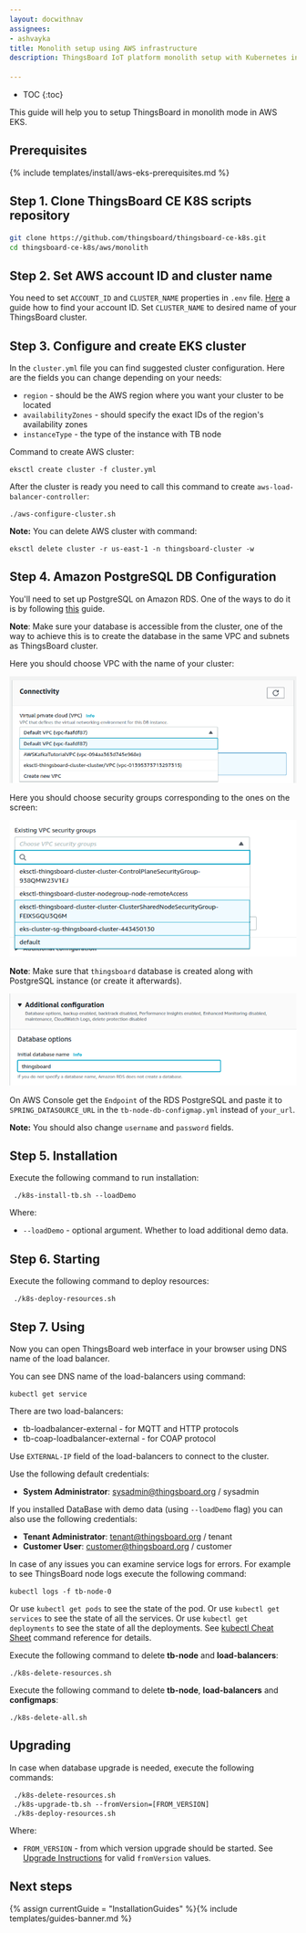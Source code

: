 ```yaml
---
layout: docwithnav
assignees:
- ashvayka
title: Monolith setup using AWS infrastructure
description: ThingsBoard IoT platform monolith setup with Kubernetes in AWS EKS

---
```


* TOC
{:toc}

This guide will help you to setup ThingsBoard in monolith mode in AWS EKS. 

## Prerequisites

{% include templates/install/aws-eks-prerequisites.md %}

## Step 1. Clone ThingsBoard CE K8S scripts repository

```bash
git clone https://github.com/thingsboard/thingsboard-ce-k8s.git
cd thingsboard-ce-k8s/aws/monolith
```

## Step 2. Set AWS account ID and cluster name 

You need to set `ACCOUNT_ID` and `CLUSTER_NAME` properties in `.env` file.
[Here](https://docs.aws.amazon.com/IAM/latest/UserGuide/console_account-alias.html#FindingYourAWSId) a guide how to find your account ID.
Set `CLUSTER_NAME` to desired name of your ThingsBoard cluster.


## Step 3. Configure and create EKS cluster

In the `cluster.yml` file you can find suggested cluster configuration. 
Here are the fields you can change depending on your needs:
- `region` - should be the AWS region where you want your cluster to be located
- `availabilityZones` - should specify the exact IDs of the region's availability zones
- `instanceType` - the type of the instance with TB node

Command to create AWS cluster:
```
eksctl create cluster -f cluster.yml
```

After the cluster is ready you need to call this command to create `aws-load-balancer-controller`:
```
./aws-configure-cluster.sh
```

**Note:** You can delete AWS cluster with command:
```
eksctl delete cluster -r us-east-1 -n thingsboard-cluster -w
```

## Step 4. Amazon PostgreSQL DB Configuration

You'll need to set up PostgreSQL on Amazon RDS. 
One of the ways to do it is by following [this](https://docs.aws.amazon.com/AmazonRDS/latest/UserGuide/CHAP_SettingUp.html) guide.

**Note**: Make sure your database is accessible from the cluster, one of the way to achieve this is to create 
the database in the same VPC and subnets as ThingsBoard cluster.

Here you should choose VPC with the name of your cluster:

![image](/images/install/cloud/aws-rds-connectivity-vpc.png)

Here you should choose security groups corresponding to the ones on the screen:

![image](/images/install/cloud/aws-rds-connectivity-security-group.png)

**Note**: Make sure that `thingsboard` database is created along with PostgreSQL instance (or create it afterwards).

![image](/images/install/cloud/aws-rds-default-database.png)

On AWS Console get the `Endpoint` of the RDS PostgreSQL and paste it to `SPRING_DATASOURCE_URL` in the `tb-node-db-configmap.yml` instead of `your_url`.

**Note:** You should also change `username` and `password` fields.

## Step 5. Installation

Execute the following command to run installation:
```
 ./k8s-install-tb.sh --loadDemo
```

Where:

- `--loadDemo` - optional argument. Whether to load additional demo data.

## Step 6. Starting

Execute the following command to deploy resources:

```
 ./k8s-deploy-resources.sh
```

## Step 7. Using

Now you can open ThingsBoard web interface in your browser using DNS name of the load balancer.

You can see DNS name of the load-balancers using command:

```
kubectl get service
```

There are two load-balancers:
- tb-loadbalancer-external - for MQTT and HTTP protocols
- tb-coap-loadbalancer-external - for COAP protocol

Use `EXTERNAL-IP` field of the load-balancers to connect to the cluster.

Use the following default credentials:

- **System Administrator**: sysadmin@thingsboard.org / sysadmin

If you installed DataBase with demo data (using `--loadDemo` flag) you can also use the following credentials:

- **Tenant Administrator**: tenant@thingsboard.org / tenant
- **Customer User**: customer@thingsboard.org / customer

In case of any issues you can examine service logs for errors.
For example to see ThingsBoard node logs execute the following command:

```
kubectl logs -f tb-node-0
```

Or use `kubectl get pods` to see the state of the pod.
Or use `kubectl get services` to see the state of all the services.
Or use `kubectl get deployments` to see the state of all the deployments.
See [kubectl Cheat Sheet](https://kubernetes.io/docs/reference/kubectl/cheatsheet/) command reference for details.

Execute the following command to delete **tb-node** and **load-balancers**:

```
./k8s-delete-resources.sh
```

Execute the following command to delete  **tb-node**, **load-balancers** and **configmaps**:

```
./k8s-delete-all.sh
```

## Upgrading

In case when database upgrade is needed, execute the following commands:

```
 ./k8s-delete-resources.sh
 ./k8s-upgrade-tb.sh --fromVersion=[FROM_VERSION]
 ./k8s-deploy-resources.sh
```

Where:

- `FROM_VERSION` - from which version upgrade should be started. See [Upgrade Instructions](/docs/user-guide/install/upgrade-instructions) for valid `fromVersion` values.

## Next steps

{% assign currentGuide = "InstallationGuides" %}{% include templates/guides-banner.md %}
